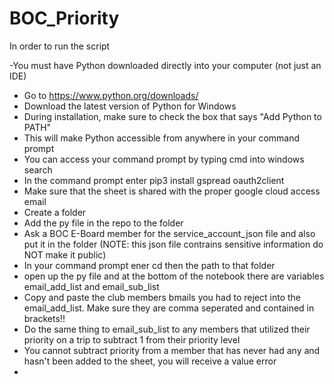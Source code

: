 # BOC_Priority

In order to run the script

-You must have Python downloaded directly into your computer (not just an IDE)
- Go to https://www.python.org/downloads/
- Download the latest version of Python for Windows
- During installation, make sure to check the box that says "Add Python to PATH"
- This will make Python accessible from anywhere in your command prompt
- You can access your command prompt by typing cmd into windows search
- In the command prompt enter pip3 install gspread oauth2client
- Make sure that the sheet is shared with the proper google cloud access email
- Create a folder
- Add the py file in the repo to the folder
- Ask a BOC E-Board member for the service_account_json file and also put it in the folder (NOTE: this json file contrains sensitive information do NOT make it public)
- In your command prompt ener cd then the path to that folder
- open up the py file and at the bottom of the notebook there are variables email_add_list and email_sub_list
- Copy and paste the club members bmails you had to reject into the email_add_list. Make sure they are comma seperated and contained in brackets!!
- Do the same thing to email_sub_list to any members that utilized their priority on a trip to subtract 1 from their priority level
- You cannot subtract priority from a member that has never had any and hasn't been added to the sheet, you will receive a value error
- 

